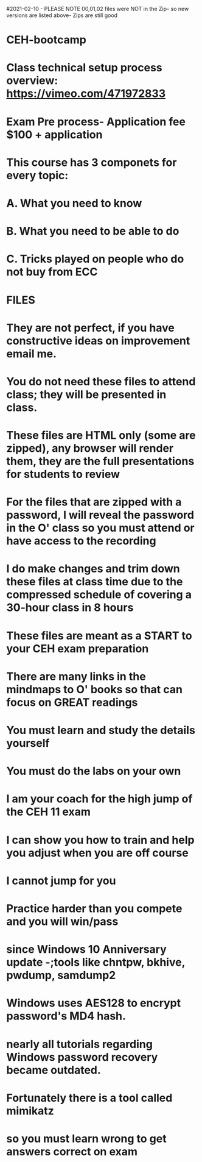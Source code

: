 #2021-02-10 - PLEASE NOTE 00,01,02 files were NOT in the Zip- so new versions are listed above- Zips are still good
# CEH-bootcamp
# Class technical setup process overview: https://vimeo.com/471972833
# Exam Pre process- Application fee $100 + application
# This course has 3 componets for every topic: 
#  A. What you need to know 
#  B. What you need to be able to do 
#  C. Tricks played on people who do not buy from ECC
# FILES
# They are not perfect, if you have constructive ideas on improvement email me.
# You do not need these files to attend class; they will be presented in class.
# These files are HTML only (some are zipped), any browser will render them, they are the full presentations for students to review
# For the files that are zipped with a password, I will reveal the password in the O' class so you must attend or have access to the recording
# I do make changes and trim down these files at class time due to the compressed schedule of covering a 30-hour class in 8 hours
# These files are meant as a START to your CEH exam preparation
# There are many links in the mindmaps to O' books so that can focus on GREAT readings
# You must learn and study the details yourself
# You must do the labs on your own

# I am your coach for the high jump of the CEH 11 exam
# I can show you how to train and help you adjust when you are off course
# I cannot jump for you
# Practice harder than you compete and you will win/pass

# since Windows 10 Anniversary update -;tools like chntpw, bkhive, pwdump, samdump2 
# Windows uses AES128 to encrypt password's MD4 hash. 
# nearly all tutorials regarding Windows password recovery became outdated.
# Fortunately there is a tool called mimikatz
# so you must learn wrong to get answers correct on exam

